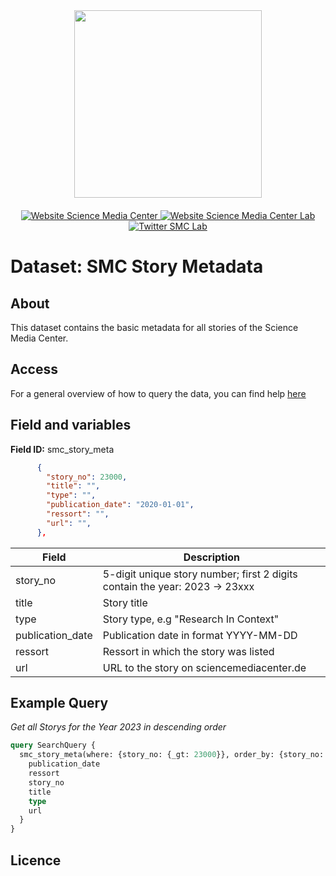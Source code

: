 <div id="header" align="center">
  <img src="https://media.sciencemediacenter.de/static/img/logos/smc/smc-logo-typo-bw-big.png" width="300"/>

  <div id="badges" style="padding-top: 20px">
    <a href="https://www.sciencemediacenter.de">
      <img src="https://img.shields.io/badge/Website-orange?style=plastic" alt="Website Science Media Center"/>
    </a>
    <a href="https://lab.sciencemediacenter.de">
      <img src="https://img.shields.io/badge/Website (SMC Lab)-grey?style=plastic" alt="Website Science Media Center Lab"/>
    </a>
    <a href="https://twitter.com/smc_germany_lab">
      <img src="https://img.shields.io/badge/Twitter-blue?style=plastic&logo=twitter&logoColor=white" alt="Twitter SMC Lab"/>
    </a>
  </div>
</div>



<h1>
  Dataset: SMC Story Metadata
</h1>

## About <a name = "about"></a>

This dataset contains the basic metadata for all stories of the Science Media Center.
## Access <a name = "access"></a>

For a general overview of how to query the data, you can find help [here](../README.md)

## Field and variables

**Field ID:** smc_story_meta

```JSON
      {
        "story_no": 23000,
        "title": "",
        "type": "",
        "publication_date": "2020-01-01", 
        "ressort": "",
        "url": "",
      },
```

| Field | Description |
| --- | --- |
| story_no | 5-digit unique story number; first 2 digits contain the year: 2023 -> 23xxx |
| title | Story title |
| type | Story type, e.g "Research In Context" |
| publication_date | Publication date in format YYYY-MM-DD |
| ressort | Ressort in which the story was listed |
| url | URL to the story on sciencemediacenter.de |

## Example Query

*Get all Storys for the Year 2023 in descending order*

```GraphQL
query SearchQuery {
  smc_story_meta(where: {story_no: {_gt: 23000}}, order_by: {story_no: desc}) {
    publication_date
    ressort
    story_no
    title
    type
    url
  }
}
```

## Licence

